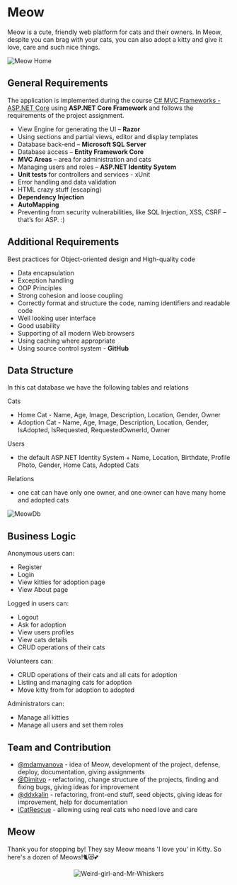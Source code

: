 # Meow
Meow is a cute, friendly web platform for cats and their owners. In Meow, despite you can brag with your cats, you can also adopt a kitty and give it love, care and such nice things.

![Meow Home](https://imgur.com/fN7JZN3.jpg)

## General Requirements
The application is implemented during the course [C# MVC Frameworks - ASP.NET Core](https://github.com/mdamyanova/C-Sharp-Web-Development/tree/master/09.C%23%20Web/09.02.C%23%20MVC%20Frameworks%20-%20ASP.NET%20Core) using **ASP.NET Core Framework** and follows the requirements of the project assignment.
-	View Engine for generating the UI – **Razor**
-	Using sections and partial views, editor and display templates
- Database back-end – **Microsoft SQL Server**
- Database access – **Entity Framework Core**
- **MVC Areas** – area for administration and cats
- Managing users and roles – **ASP.NET Identity System**
- **Unit tests** for controllers and services - xUnit
- Error handling and data validation
- HTML crazy stuff (escaping)
- **Dependency Injection**
- **AutoMapping**
- Preventing from security vulnerabilities, like SQL Injection, XSS, CSRF – that’s for ASP. :)

## Additional Requirements
Best practices for Object-oriented design and High-quality code
-	Data encapsulation
-	Exception handling
-	OOP Principles
-	Strong cohesion and loose coupling
-	Correctly format and structure the code, naming identifiers and readable code
- Well looking user interface
- Good usability 
- Supporting of all modern Web browsers
- Using caching where appropriate
- Using source control system - **GitHub**

## Data Structure 
In this cat database we have the following tables and relations 

Cats 
- Home Cat - Name, Age, Image, Description, Location, Gender, Owner
- Adoption Cat -  Name, Age, Image, Description, Location, Gender, IsAdopted, IsRequested, RequestedOwnerId, Owner

Users 
- the default ASP.NET Identity System + Name, Location, Birthdate, Profile Photo, Gender, Home Cats, Adopted Cats

Relations 
- one cat can have only one owner, and one owner can have many home and adopted cats

![MeowDb](https://imgur.com/daE10IU.jpg)

## Business Logic
Anonymous users can: 
-	Register
-	Login
-	View kitties for adoption page
- View About page

Logged in users can: 
-	Logout
-	Ask for adoption
-	View users profiles
- View cats details
-	CRUD operations of their cats

Volunteers can: 
- CRUD operations of their cats and all cats for adoption
- Listing and managing cats for adoption
- Move kitty from for adoption to adopted

Administrators can:
-	Manage all kitties
-	Manage all users and set them roles

## Team and Contribution
- [@mdamyanova](https://github.com/mdamyanova) - idea of Meow, development of the project, defense, deploy, documentation, giving assignments
- [@Dimitvp](https://github.com/Dimitvp) - refactoring, change structure of the projects, finding and fixing bugs, giving ideas for improvement
- [@ddxkalin](https://github.com/ddxkalin) - refactoring, front-end stuff, seed objects, giving ideas for improvement, help for documentation
- [iCatRescue](https://www.facebook.com/iCatRescue/) - allowing using real cats who need love and care

## Meow
Thank you for stopping by! They say Meow means 'I love you' in Kitty. So here's a dozen of Meows!🐈😻💕
<p align="center">
  <img src="https://i.pinimg.com/originals/92/60/1b/92601b2087dc6a24cf873495d27370ad.gif?raw=true" alt="Weird-girl-and-Mr-Whiskers"/>
</p>
